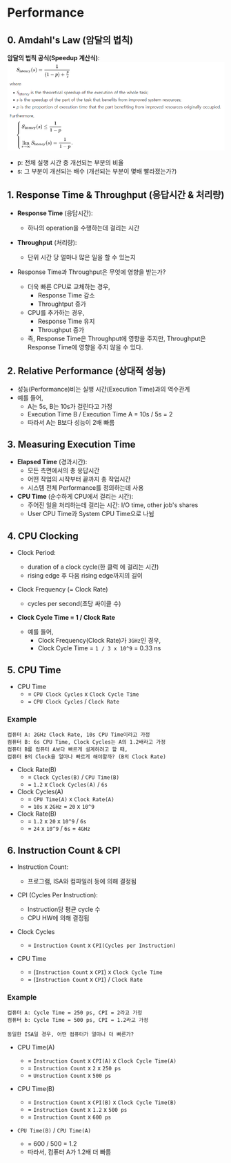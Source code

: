 # Performance

## 0. Amdahl's Law (암달의 법칙)
**암달의 법칙 공식(Speedup 계산식)**:  
![amdahls_law](./image_files/amdahls_law.png)
* p: 전체 실행 시간 중 개선되는 부분의 비율
* s: 그 부분이 개선되는 배수 (개선되는 부분이 몇배 빨라졌는가?)

## 1. Response Time & Throughput (응답시간 & 처리량)
* **Response Time** (응답시간):
    * 하나의 operation을 수행하는데 걸리는 시간
* **Throughput** (처리량):
    * 단위 시간 당 얼마나 많은 일을 할 수 있는지

* Response Time과 Throughput은 무엇에 영향을 받는가?
    * 더욱 빠른 CPU로 교체하는 경우,
        * Response Time 감소
        * Throughtput 증가
    * CPU를 추가하는 경우,
        * Response Time 유지
        * Throughput 증가
    * 즉, Response Time은 Throughput에 영향을 주지만, Throughput은 Response Time에 영향을 주지 않을 수 있다.

## 2. Relative Performance (상대적 성능)
* 성능(Performance)비는 실행 시간(Execution Time)과의 역수관계
* 예를 들어,
    * A는 5s, B는 10s가 걸린다고 가정
    * Execution Time B / Execution Time A = 10s / 5s = 2
    * 따라서 A는 B보다 성능이 2배 빠름

## 3. Measuring Execution Time
* **Elapsed Time** (경과시간):
    * 모든 측면에서의 총 응답시간
    * 어떤 작업의 시작부터 끝까지 총 작업시간
    * 시스템 전체 Performance를 정의하는데 사용
* **CPU Time** (순수하게 CPU에서 걸리는 시간):
    * 주어진 일을 처리하는데 걸리는 시간: I/O time, other job's shares
    * User CPU Time과 System CPU Time으로 나뉨

## 4. CPU Clocking
* Clock Period: 
    * duration of a clock cycle(한 클럭 에 걸리는 시간)
    * rising edge 후 다음 rising edge까지의 길이
* Clock Frequency (= Clock Rate)
    * cycles per second(초당 싸이클 수)

* **Clock Cycle Time = 1 / Clock Rate**
    * 예를 들어,
        * Clock Frequency(Clock Rate)가 `3GHz`인 경우,
        * Clock Cycle Time = `1 / 3 x 10^9` = 0.33 ns
## 5. CPU Time
* CPU Time 
    * = `CPU Clock Cycles` x `Clock Cycle Time`
    * = `CPU Clock Cycles` / `Clock Rate`
### Example
~~~
컴퓨터 A: 2GHz Clock Rate, 10s CPU Time이라고 가정
컴퓨터 B: 6s CPU Time, Clock Cycles는 A의 1.2배라고 가정
컴퓨터 B를 컴퓨터 A보다 빠르게 설계하려고 할 때, 
컴퓨터 B의 Clock을 얼마나 빠르게 해야할까? (B의 Clock Rate)
~~~
* Clock Rate(B) 
    * = `Clock Cycles(B)` / `CPU Time(B)`
    * = `1.2` x `Clock Cycles(A)` / `6s`
* Clock Cycles(A)
    * = `CPU Time(A)` x `Clock Rate(A)`
    * = `10s` x `2GHz` = `20` x `10^9`
* Clock Rate(B)
    * = `1.2` x `20` x `10^9` / `6s`
    * = `24` x `10^9` / `6s` = `4GHz`

## 6. Instruction Count & CPI
* Instruction Count: 
    * 프로그램, ISA와 컴파일러 등에 의해 결정됨
* CPI (Cycles Per Instruction):
    * Instruction당 평균 cycle 수
    * CPU HW에 의해 결정됨

* Clock Cycles
    * = `Instruction Count` x `CPI(Cycles per Instruction)`
* CPU Time
    * = (`Instruction Count` x `CPI`) x `Clock Cycle Time`
    * = (`Instruction Count` x `CPI`) / `Clock Rate`

### Example
~~~
컴퓨터 A: Cycle Time = 250 ps, CPI = 2라고 가정
컴퓨터 b: Cycle Time = 500 ps, CPI = 1.2라고 가정

동일한 ISA일 경우, 어떤 컴퓨터가 얼마나 더 빠른가?
~~~
* CPU Time(A)
    * = `Instruction Count` x `CPI(A)` x `Clock Cycle Time(A)`
    * = `Instruction Count` x `2` x `250 ps`
    * = `Unstruction Count` x `500 ps`
* CPU Time(B)
    * = `Instruction Count` x `CPI(B)` x `Clock Cycle Time(B)`
    * = `Instruction Count` x `1.2` x `500 ps`
    * = `Instruction Count` x `600 ps`

* `CPU Time(B)` / `CPU Time(A)`
    * = 600 / 500 = 1.2
    * 따라서, 컴퓨터 A가 1.2배 더 빠름